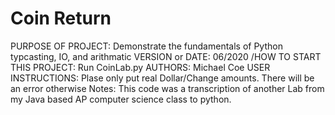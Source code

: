 # Coin Return

PURPOSE OF PROJECT: Demonstrate the fundamentals of Python typcasting, IO, and arithmatic
VERSION or DATE: 06/2020
/HOW TO START THIS PROJECT: Run CoinLab.py
AUTHORS: Michael Coe
USER INSTRUCTIONS:
Plase only put real Dollar/Change amounts. There will be an error otherwise
Notes: This code was a transcription of another Lab from my Java based AP computer science class to python.
